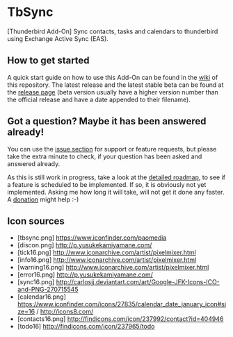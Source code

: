 # TbSync
[Thunderbird Add-On] Sync contacts, tasks and calendars to thunderbird using Exchange Active Sync (EAS). 

## How to get started

A quick start guide on how to use this Add-On can be found in the [wiki](https://github.com/jobisoft/TbSync/wiki/How-to-get-started) of this repository. The latest release and the latest stable beta can be found at the [release page](https://github.com/jobisoft/TbSync/releases) (beta version usually have a higher version number than the official release and have a date appended to their filename).

## Got a question? Maybe it has been answered already!

You can use the [issue section](https://github.com/jobisoft/TbSync/issues?q=is%3Aissue) for support or feature requests, but please take the extra minute to check, if your question has been asked and answered already.

As this is still work in progress, take a look at the [detailed roadmap](https://github.com/jobisoft/TbSync/issues/2#issue-203268766), to see if a feature is scheduled to be implemented. If so, it is obviously not yet implemented. Asking me how long it will take, will not get it done any faster. A [donation](https://www.paypal.me/johnbieling) might help :-)

## Icon sources

* [tbsync.png] https://www.iconfinder.com/paomedia 
* [discon.png] http://p.yusukekamiyamane.com/
* [tick16.png] http://www.iconarchive.com/artist/pixelmixer.html
* [info16.png] http://www.iconarchive.com/artist/pixelmixer.html
* [warning16.png] http://www.iconarchive.com/artist/pixelmixer.html
* [error16.png] http://p.yusukekamiyamane.com/
* [sync16.png] http://carlosjj.deviantart.com/art/Google-JFK-Icons-ICO-and-PNG-270715545
* [calendar16.png] https://www.iconfinder.com/icons/27835/calendar_date_january_icon#size=16 / http://icons8.com/
* [contacts16.png] http://findicons.com/icon/237992/contact?id=404946
* [todo16] http://findicons.com/icon/237965/todo
